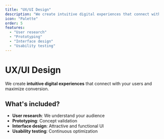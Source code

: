 ```yaml
---
title: "UX/UI Design"
description: "We create intuitive digital experiences that connect with your users."
icon: "Palette"
order: 5
features:
  - "User research"
  - "Prototyping"
  - "Interface design"
  - "Usability testing"
---
```


# UX/UI Design

We create **intuitive digital experiences** that connect with your users and maximize conversion.

## What's included?

- **User research**: We understand your audience
- **Prototyping**: Concept validation
- **Interface design**: Attractive and functional UI
- **Usability testing**: Continuous optimization